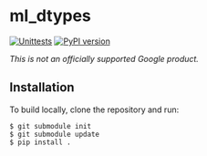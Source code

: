 # ml_dtypes

[![Unittests](https://github.com/jax-ml/ml_dtypes/actions/workflows/pytest_and_autopublish.yml/badge.svg)](https://github.com/jax-ml/ml_dtypes/actions/workflows/pytest_and_autopublish.yml)
[![PyPI version](https://badge.fury.io/py/ml_dtypes.svg)](https://badge.fury.io/py/ml_dtypes)

*This is not an officially supported Google product.*

## Installation

To build locally, clone the repository and run:
```
$ git submodule init
$ git submodule update
$ pip install .
```
